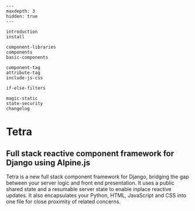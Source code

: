 ```{toctree}
---
maxdepth: 3
hidden: true    
---

introduction
install

component-libraries
components
basic-components

component-tag
attribute-tag
include-js-css

if-else-filters

magic-static
state-security
changelog

```

# Tetra

## Full stack reactive component framework for Django using Alpine.js

Tetra is a new full stack component framework for Django, bridging the gap between your server logic and front end presentation. It uses a public shared state and a resumable server state to enable inplace reactive updates. It also encapsulates your Python, HTML, JavaScript and CSS into one file for close proximity of related concerns. 